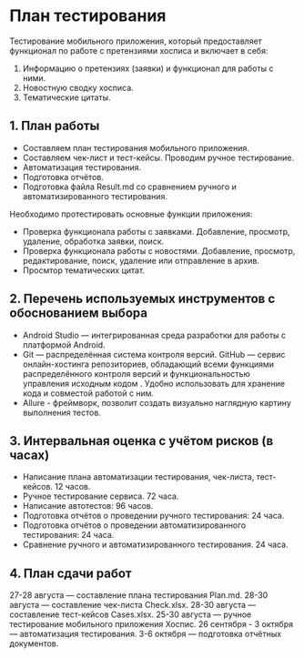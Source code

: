 # План тестирования

Тестирование мобильного приложения, который предоставляет функционал по работе с претензиями хосписа и включает в себя:
1. Информацию о претензиях (заявки) и функционал для работы с ними.
2. Новостную сводку хосписа.
3. Тематические цитаты.
 
## 1. План работы
+ Составляем план тестирования мобильного приложения.
+ Составляем чек-лист и тест-кейсы. Проводим ручное тестирование.
+ Автоматизация тестирования.
+ Подготовка отчётов.
+ Подготовка файла Result.md со сравнением ручного и автоматизированного тестирования.

Необходимо протестировать основные функции приложения: 
+ Проверка функционала работы с заявками. Добавление, просмотр, удаление, обработка заявки, поиск. 
+ Проверка функционала работы с новостями. Добавление, просмотр, редактирование, поиск, удаление или отправление в архив.
+ Просмтор тематических цитат. 
       
## 2. Перечень используемых инструментов с обоснованием выбора
+ Android Studio — интегрированная среда разработки для работы с платформой Android.
+ Git — распределённая система контроля версий. GitHub — сервис онлайн-хостинга репозиториев, обладающий всеми функциями распределённого контроля версий и функциональностью управления исходным кодом . Удобно использовать для хранение кода и совместой работой с ним.
+ Allure - фреймворк, позволит создать визуально наглядную картину выполнения тестов.

## 3. Интервальная оценка с учётом рисков (в часах)
+ Написание плана автоматизации тестирования, чек-листа, тест-кейсов. 12 часов.
+ Ручное тестирование сервиса. 72 часа.
+ Написание автотестов: 96 часов.
+ Подготовка отчётов о проведении ручного тестирования: 24 часа.
+ Подготовка отчётов о проведении автоматизированного тестирования: 24 часа.
+ Сравнение ручного и автоматизированного тестирования. 24 часа.

## 4. План сдачи работ
27-28 августа — составление плана тестирования Plan.md.
28-30 августа — составление чек-листа Check.xlsx.
28-30 августа — составление тест-кейсов Cases.xlsx.
25-30 августа — ручное тестирование мобильного приложения Хоспис.
26 сентября - 3 октября — автоматизация тестирования.
3-6 октября — подготовка отчётных документов.
